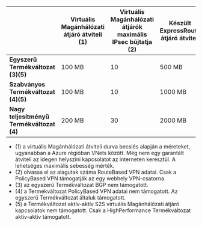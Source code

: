 |    | **Virtuális Magánhálózati átjáró átviteli (1)** | **Virtuális Magánhálózati átjárók maximális IPsec bújtatja (2)** | **Készült ExpressRoute átjáró átviteli** | **Virtuális Magánhálózati átjáró és készült ExpressRoute megtalálhatók.**|
|--- |----------------------------|-----------------------------------|-------------------------------------|-----------------------------------------|
| **Egyszerű Termékváltozat (3)(5)**              |  100 MB | 10                         |  500 MB                           | nem   |
| **Szabványos Termékváltozat (4)(5)**           |  100 MB | 10                         | 1000 MB                           | igen  |
| **Nagy teljesítményű Termékváltozat (4)**   | 200 MB  | 30                         | 2000 MB                           | igen  |

- (1) a virtuális Magánhálózati átviteli durva becslés alapján a méreteket, ugyanabban a Azure régióban VNets között. Még nem egy garantált átviteli az idegen helyszíni kapcsolatot az interneten keresztül. A lehetséges maximális sebesség mérték.
- (2) olvassa el az alagutak száma RouteBased VPN adatai. Csak a PolicyBased VPN támogatják az egy webhely VPN-csatorna.
- (3) az egyszerű Termékváltozat BGP nem támogatott.
- (4) a Termékváltozat PolicyBased VPN adatai nem támogatott. Az egyszerű Termékváltozat általuk támogatott.
- (5) a Termékváltozat aktív-aktív S2S virtuális Magánhálózati átjáró kapcsolatok nem támogatott. Csak a HighPerformance Termékváltozat aktív-aktív támogatott.